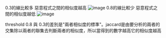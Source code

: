 0.3的線比較多
惡意程式之間的相似度越高
![image](https://github.com/Lulu3321/homework/blob/main/0.3.jpg)
0.8的線比較少
惡意程式之間的相似度越低
![image](https://github.com/Lulu3321/homework/blob/main/0.8.jpg)

threshold 0.8 與 0.3的差別是"兩者相似度的標準"。jaccard是由要分析的兩者的交集除以兩者的聯集去判斷兩者的相似度，所以當得到的數字越高它的相似度越高
